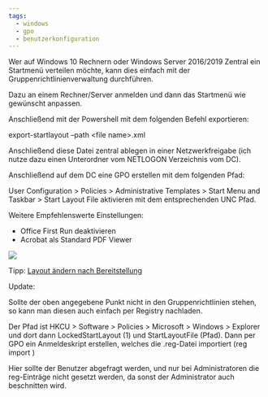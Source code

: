 ```yaml
---
tags:
  - windows
  - gpo
  - benutzerkonfiguration
---
```


Wer auf Windows 10 Rechnern oder Windows Server 2016/2019 Zentral ein Startmenü verteilen möchte, kann dies einfach mit der Gruppenrichtlinienverwaltung durchführen.

Dazu an einem Rechner/Server anmelden und dann das Startmenü wie gewünscht anpassen.

Anschließend mit der Powershell mit dem folgenden Befehl exportieren:

export-startlayout –path <path>\<file name>.xml

Anschließend diese Datei zentral ablegen in einer Netzwerkfreigabe (ich nutze dazu einen Unterordner vom NETLOGON Verzeichnis vom DC).

Anschließend auf dem DC eine GPO erstellen mit dem folgenden Pfad:

User Configuration > Policies > Administrative Templates > Start Menu and Taskbar > Start Layout File aktivieren mit dem entsprechenden UNC Pfad.

Weitere Empfehlenswerte Einstellungen:

- Office First Run deaktivieren
- Acrobat als Standard PDF Viewer

![](http://www.leibling.de/wp-content/uploads/2019/12/Startmenue.png)

Tipp: [Layout ändern nach Bereitstellung](https://der-eigelb-laden.de/windows-10-startmenue-anpassen-teil-2/)

Update:

Sollte der oben angegebene Punkt nicht in den Gruppenrichtlinien stehen, so kann man diesen auch einfach per Registry nachladen. 

Der Pfad ist HKCU > Software > Policies > Microsoft > Windows > Explorer und dort dann LockedStartLayout (1) und StartLayoutFile (Pfad).
Dann per GPO ein Anmeldeskript erstellen, welches die .reg-Datei importiert
(reg import <reg-Datei>)

Hier sollte der Benutzer abgefragt werden, und nur bei Administratoren die reg-Einträge nicht gesetzt werden, da sonst der Administrator auch beschnitten wird.